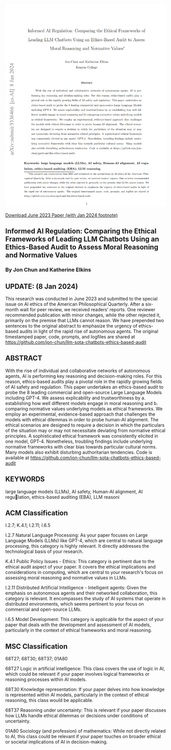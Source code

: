 ![Download](apq_paper_cover_20230108.png)

[Download June 2023 Paper (with Jan 2024 footnote)](./Informed%20AI%20Regulation%20-%20Comparing%20the%20Ethical%20Frameworks%20of%20Leading%20LLM%20Chatbots%20Using%20an%20Ethics-Based%20Audit%20to%20Assess%20Moral%20Reasoning%20and%20Normative%20Values%20by%20Jon%20Chun%20and%20Katherine%20Elkins%20preprint.pdf)

## Informed AI Regulation: Comparing the Ethical Frameworks of Leading LLM Chatbots Using an Ethics-Based Audit to Assess Moral Reasoning and Normative Values

### By Jon Chun and Katherine Elkins


## UPDATE: (8 Jan 2024)

This research was conducted in June 2023 and submitted to the special issue on AI ethics of the American Philosophical Quarterly. After a six-month wait for peer review, we received readers’ reports. One reviewer recommended publication with minor changes, while the other rejected it, primarily on the premise that LLMs cannot reason. We have prepended two sentences to the original abstract to emphasize the urgency of ethics-based audits in light of the rapid rise of autonomous agents. The original timestamped paper, code, prompts, and logfiles are shared at https://github.com/jon-chun/llm-sota-chatbots-ethics-based-audit

## ABSTRACT

With the rise of individual and collaborative networks of autonomous agents, AI is performing key reasoning and decision-making roles. For this reason, ethics-based audits play a pivotal role in the rapidly growing fields of AI safety and regulation. This paper undertakes an ethics-based audit to probe the 8 leading commercial and open-source Large Language Models including GPT-4. We assess explicability and trustworthiness by a. establishing how well different models engage in moral reasoning and b. comparing normative values underlying models as ethical frameworks. We employ an experimental, evidence-based approach that challenges the models with ethical dilemmas in order to probe human-AI alignment. The ethical scenarios are designed to require a decision in which the particulars of the situation may or may not necessitate deviating from normative ethical principles. A sophisticated ethical framework was consistently elicited in one model, GPT-4. Nonetheless, troubling findings include underlying normative frameworks with clear bias towards particular cultural norms. Many models also exhibit disturbing authoritarian tendencies. Code is available at https://github.com/jon-chun/llm-sota-chatbots-ethics-based-audit

## KEYWORDS

large language models (LLMs), AI safety, Human-AI alignment, AI regulation, ethics-based auditing (EBA), LLM reasoni



## ACM Classification

I.2.7; K.4.1; I.2.11; I.6.5

I.2.7 Natural Language Processing: As your paper focuses on Large Language Models (LLMs) like GPT-4, which are central to natural language processing, this category is highly relevant. It directly addresses the technological basis of your research.

K.4.1 Public Policy Issues - Ethics: This category is pertinent due to the ethical audit aspect of your paper. It covers the ethical implications and considerations in computing, which are central to your research's focus on assessing moral reasoning and normative values in LLMs.

I.2.11 Distributed Artificial Intelligence - Intelligent agents: Given the emphasis on autonomous agents and their networked collaboration, this category is relevant. It encompasses the study of AI systems that operate in distributed environments, which seems pertinent to your focus on commercial and open-source LLMs.

I.6.5 Model Development: This category is applicable for the aspect of your paper that deals with the development and assessment of AI models, particularly in the context of ethical frameworks and moral reasoning.

## MSC Classification

68T27; 68T30; 68T37; 01A80

68T27 Logic in artificial intelligence: This class covers the use of logic in AI, which could be relevant if your paper involves logical frameworks or reasoning processes within AI models.

68T30 Knowledge representation: If your paper delves into how knowledge is represented within AI models, particularly in the context of ethical reasoning, this class would be applicable.

68T37 Reasoning under uncertainty: This is relevant if your paper discusses how LLMs handle ethical dilemmas or decisions under conditions of uncertainty.

01A80 Sociology (and profession) of mathematics: While not directly related to AI, this class could be relevant if your paper touches on broader ethical or societal implications of AI in decision-making.
